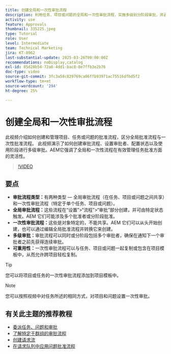 ```yaml
---
title: 创建全局和一次性审批流程
description: 利用任务、项目或问题的全局和一次性审批流程，实施多级别分阶段审批，并通过项目模板中的可重用性提高效率，从而增强审批工作流。
activity: use
feature: Approvals
thumbnail: 335225.jpeg
type: Tutorial
role: User
level: Intermediate
team: Technical Marketing
jira: KT-8962
last-substantial-update: 2025-03-26T00:00:00Z
recommendations: noDisplay,catalog
exl-id: 85d28b54-72a6-4dd1-bac8-8e7ffb3e2b76
doc-type: video
source-git-commit: 3fc3a58c829769ca06ffb93971ac75516dfbd5f2
workflow-type: tm+mt
source-wordcount: '294'
ht-degree: 25%

---
```


# 创建全局和一次性审批流程

此视频介绍如何创建和管理项目、任务或问题的批准流程，区分全局批准流程与一次性批准流程。
此视频演示了如何创建审批流程、设置审批者、配置状态以及使用阶段进行多级审批。
&#x200B;AEM它强调了全局和一次性流程在有效管理任务批准方面的灵活性。

>[!VIDEO](https://video.tv.adobe.com/v/3434697/?quality=12&learn=on&enablevpops&captions=chi_hans)

## 要点

* **审批流程类型：**&#x200B;有两种类型 — 全局审批流程（在任务、项目或问题之间共享）和一次性审批流程（特定于单个任务、项目或问题）。
* **全局审批流程：**&#x200B;这些流程在“设置”>“流程”>“审批”部分创建，并可由特定状态触发。&#x200B;AEM 它们可能涉及多个批准者或分阶段批准。
* **一次性审批流程：**&#x200B;这些是对象特定的，不能共享。&#x200B;AEM 它们可以从头开始创建，也可以通过编辑全局批准流程并转换它来创建。
* **多级审批：**&#x200B;审批流程可以同时或分阶段包括多个审批者，确保在通知下一个审批者之前先获得连续审批。
* **可重用性：**&#x200B;一次性审批流程可以与任务、项目或问题一起复制或包含在项目模板中，从而允许跨项目轻松复制。


>[!TIP]
>
>您可以将项目或任务的一次性审批流程添加到项目模板中。

>[!NOTE]
>
>您可以按照视频中对任务所述的相同方式，对项目和问题设置一次性审批。



## 有关此主题的推荐教程

* [委派任务、问题和审批](/help/manage-work/approval-processes-and-milestone-paths/delegate-approvals.md)
* [了解特定于群组的审批流程](/help/administration-and-setup/approval-processes-and-milestone-paths/group-specific-approval-processes.md)
* [创建请求流](/help/manage-work/request-queues/create-a-request-flow.md)
* [在请求队列中应用问题批准流程](/help/manage-work/approval-processes-and-milestone-paths/apply-an-issue-approval-process-in-a-request-queue.md)

